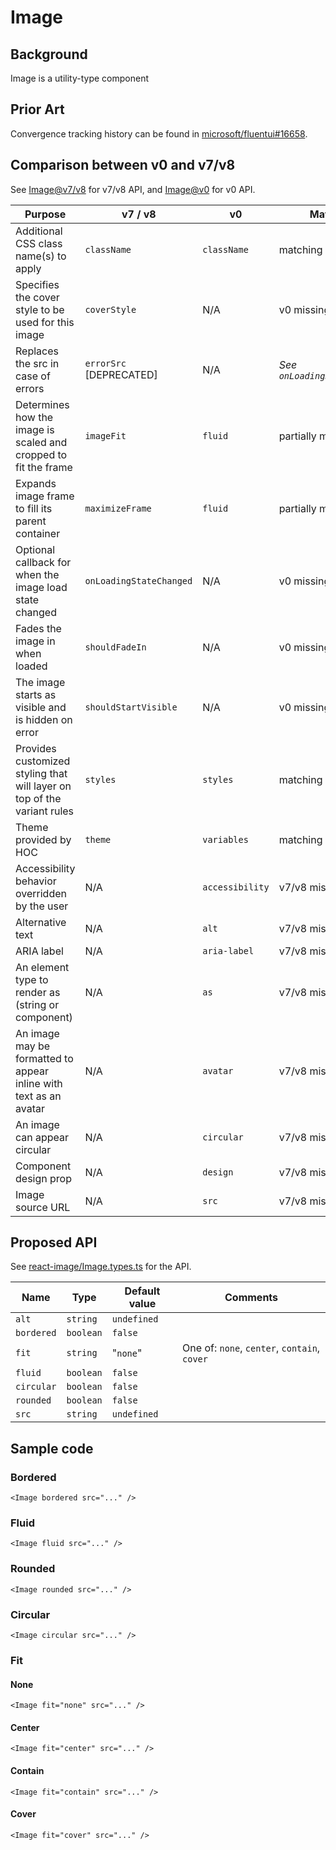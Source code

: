 # Image

## Background

Image is a utility-type component

## Prior Art

Convergence tracking history can be found in [microsoft/fluentui#16658].

[microsoft/fluentui#16658]: https://github.com/microsoft/fluentui/issues/16658

## Comparison between v0 and v7/v8

See [Image@v7/v8] for v7/v8 API, and [Image@v0] for v0 API.

[image@v7/v8]: https://developer.microsoft.com/en-us/fluentui#/controls/web/image
[image@v0]: https://fluentsite.z22.web.core.windows.net/0.53.0/components/image/props

| Purpose                                                                 | v7 / v8                 | v0              | Matching                      |
| ----------------------------------------------------------------------- | ----------------------- | --------------- | ----------------------------- |
| Additional CSS class name(s) to apply                                   | `className`             | `className`     | matching                      |
| Specifies the cover style to be used for this image                     | `coverStyle`            | N/A             | v0 missing                    |
| Replaces the src in case of errors                                      | `errorSrc` [DEPRECATED] | N/A             | _See `onLoadingStateChanged`_ |
| Determines how the image is scaled and cropped to fit the frame         | `imageFit`              | `fluid`         | partially matching            |
| Expands image frame to fill its parent container                        | `maximizeFrame`         | `fluid`         | partially matching            |
| Optional callback for when the image load state changed                 | `onLoadingStateChanged` | N/A             | v0 missing                    |
| Fades the image in when loaded                                          | `shouldFadeIn`          | N/A             | v0 missing                    |
| The image starts as visible and is hidden on error                      | `shouldStartVisible`    | N/A             | v0 missing                    |
| Provides customized styling that will layer on top of the variant rules | `styles`                | `styles`        | matching                      |
| Theme provided by HOC                                                   | `theme`                 | `variables`     | matching                      |
| Accessibility behavior overridden by the user                           | N/A                     | `accessibility` | v7/v8 missing                 |
| Alternative text                                                        | N/A                     | `alt`           | v7/v8 missing                 |
| ARIA label                                                              | N/A                     | `aria-label`    | v7/v8 missing                 |
| An element type to render as (string or component)                      | N/A                     | `as`            | v7/v8 missing                 |
| An image may be formatted to appear inline with text as an avatar       | N/A                     | `avatar`        | v7/v8 missing                 |
| An image can appear circular                                            | N/A                     | `circular`      | v7/v8 missing                 |
| Component design prop                                                   | N/A                     | `design`        | v7/v8 missing                 |
| Image source URL                                                        | N/A                     | `src`           | v7/v8 missing                 |

## Proposed API

See [react-image/Image.types.ts] for the API.

[react-image/image.types.ts]: https://github.com/microsoft/fluentui/blob/master/packages/react-image/src/components/Image/Image.types.ts

| Name       | Type      | Default value | Comments                                     |
| ---------- | --------- | ------------- | -------------------------------------------- |
| `alt`      | `string`  | `undefined`   |                                              |
| `bordered` | `boolean` | `false`       |                                              |
| `fit`      | `string`  | "`none`"      | One of: `none`, `center`, `contain`, `cover` |
| `fluid`    | `boolean` | `false`       |                                              |
| `circular` | `boolean` | `false`       |                                              |
| `rounded`  | `boolean` | `false`       |                                              |
| `src`      | `string`  | `undefined`   |                                              |

## Sample code

### Bordered

```tsx
<Image bordered src="..." />
```

### Fluid

```tsx
<Image fluid src="..." />
```

### Rounded

```tsx
<Image rounded src="..." />
```

### Circular

```tsx
<Image circular src="..." />
```

### Fit

#### None

```tsx
<Image fit="none" src="..." />
```

#### Center

```tsx
<Image fit="center" src="..." />
```

#### Contain

```tsx
<Image fit="contain" src="..." />
```

#### Cover

```tsx
<Image fit="cover" src="..." />
```
